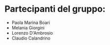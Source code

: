 # Partecipanti del gruppo:
- Paola Marina Boari
- Melania Giorgini
- Lorenzo D'Ambrosio
- Claudio Calandrino
